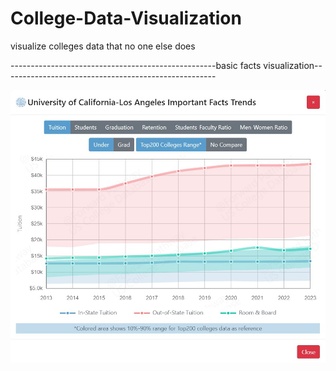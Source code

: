 # College-Data-Visualization
visualize colleges data that no one else does

---------------------------------------------------basic facts visualization-----------------------------------------------------

![UCLA facts trends](/images/UCLA%20facts.jpg)
